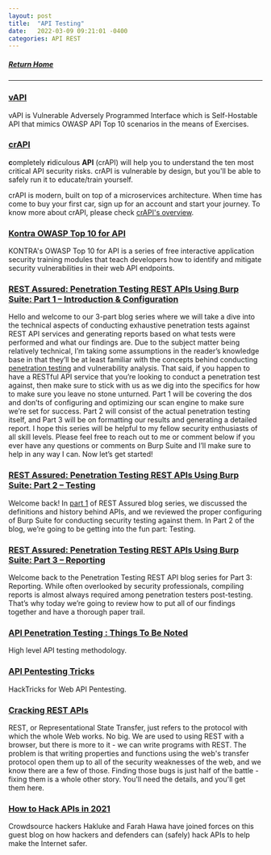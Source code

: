 ```yaml
---
layout: post
title:  "API Testing"
date:   2022-03-09 09:21:01 -0400
categories: API REST
---
```


##### [Return Home](https://thegetch.github.io/penetration/testing/resources/2020/07/24/Home/)

---

### [vAPI](https://github.com/roottusk/vapi)

vAPI is Vulnerable Adversely Programmed Interface which is Self-Hostable API that mimics OWASP API Top 10 scenarios in the means of Exercises.

### [crAPI](https://github.com/OWASP/crAPI)

**c**ompletely **r**idiculous **API** (crAPI) will help you to understand the ten most critical API security risks. crAPI is vulnerable by design, but you'll be able to safely run it to educate/train yourself.

crAPI is modern, built on top of a microservices architecture. When time has come to buy your first car, sign up for an account and start your journey. To know more about crAPI, please check [crAPI's overview](https://github.com/OWASP/crAPI/blob/develop/docs/overview.md).

### [Kontra OWASP Top 10 for API](https://application.security/free/owasp-top-10-API)

KONTRA's OWASP Top 10 for API is a series of free interactive application security training modules that teach developers how to identify and mitigate security vulnerabilities in their web API endpoints.

### [REST Assured: Penetration Testing REST APIs Using Burp Suite: Part 1 – Introduction & Configuration](https://www.mindpointgroup.com/blog/cyber-security/rest-assured-penetration-testing-rest-apis-using-burp-suite-part-1-introduction-configuration/)

Hello and welcome to our 3-part blog series where we will take a dive into the technical aspects of conducting exhaustive penetration tests against REST API services and generating reports based on what tests were performed and what our findings are. Due to the subject matter being relatively technical, I’m taking some assumptions in the reader’s knowledge base in that they’ll be at least familiar with the concepts behind conducting [penetration testing](https://www.mindpointgroup.com/service-areas/vulnerability-management/active-penetration-testing/) and vulnerability analysis. That said, if you happen to have a RESTful API service that you’re looking to conduct a penetration test against, then make sure to stick with us as we dig into the specifics for how to make sure you leave no stone unturned. Part 1 will be covering the dos and don’ts of configuring and optimizing our scan engine to make sure we’re set for success. Part 2 will consist of the actual penetration testing itself, and Part 3 will be on formatting our results and generating a detailed report. I hope this series will be helpful to my fellow security enthusiasts of all skill levels. Please feel free to reach out to me or comment below if you ever have any questions or comments on Burp Suite and I’ll make sure to help in any way I can. Now let’s get started!

### [REST Assured: Penetration Testing REST APIs Using Burp Suite: Part 2 – Testing](https://www.mindpointgroup.com/blog/cyber-security/rest-assured-penetration-testing-rest-apis-using-burp-suite-part-2-testing/)

Welcome back! In [part 1](https://www.mindpointgroup.com/blog/pen-test/rest-assured-penetration-testing-rest-apis-using-burp-suite-part-1-introduction-configuration/) of REST Assured blog series, we discussed the definitions and history behind APIs, and we reviewed the proper configuring of Burp Suite for conducting security testing against them. In Part 2 of the blog, we’re going to be getting into the fun part: Testing.

### [REST Assured: Penetration Testing REST APIs Using Burp Suite: Part 3 – Reporting](https://www.mindpointgroup.com/blog/rest-assured-penetration-testing-rest-apis-using-burp-suite-part-3-reporting/)

Welcome back to the Penetration Testing REST API blog series for Part 3: Reporting. While often overlooked by security professionals, compiling reports is almost always required among penetration testers post-testing. That’s why today we’re going to review how to put all of our findings together and have a thorough paper trail.

### [API Penetration Testing : Things To Be Noted](https://medium.com/@Johne_Jacob/api-penetration-testing-things-to-be-noted-14ec0a170222)

High level API testing methodology.

### [API Pentesting Tricks](https://book.hacktricks.xyz/pentesting/pentesting-web/api-pentesting)

HackTricks for Web API Pentesting.

### [Cracking REST APIs](https://www.irongeek.com/i.php?page=videos/converge2015/track109-cracking-and-fixing-rest-services-bill-sempf)

REST, or Representational State Transfer, just refers to the protocol with which the whole Web works. No big. We are used to using REST with a browser, but there is more to it - we can write programs with REST. The problem is that writing properties and functions using the web's transfer protocol open them up to all of the security weaknesses of the web, and we know there are a few of those. Finding those bugs is just half of the battle - fixing them is a whole other story. You'll need the details, and you'll get them here.

### [How to Hack APIs in 2021](https://labs.detectify.com/2021/08/10/how-to-hack-apis-in-2021/)

Crowdsource hackers Hakluke and Farah Hawa have joined forces on this guest blog on how hackers and defenders can (safely) hack APIs to help make the Internet safer.